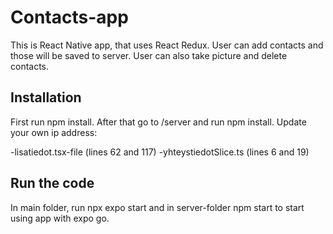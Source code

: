 # Contacts-app


This is React Native app, that uses React Redux. User can add contacts and those will be saved to server. User can also take picture and delete contacts.


## Installation
First run npm install. After that go to /server and run npm install.
Update your own ip address: 


-lisatiedot.tsx-file (lines 62 and 117)
-yhteystiedotSlice.ts (lines 6 and 19)


## Run the code
In main folder, run npx expo start and in server-folder npm start to start using app with expo go.
